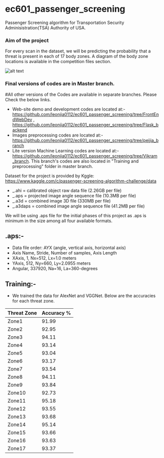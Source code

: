 # ec601_passenger_screening
Passenger Screening algorithm for Transportation Security Adminisistration(TSA) Authority of USA.
### Aim of the project
For every scan in the dataset, we will be predicting the probability that a threat is present in each of 17 body zones. A diagram of the body zone locations is available in the competition files section.

![alt text](https://kaggle2.blob.core.windows.net/competitions/kaggle/6775/media/body_zone_descriptions.png)

### Final versions of codes are in Master branch.

#All other versions of the Codes are available in separate branches. Please Check the below links.
- Web-site demo and development codes are located at:- https://github.com/leonjia0112/ec601_passenger_screening/tree/FrontEndWebDev , https://github.com/leonjia0112/ec601_passenger_screening/tree/Flask_backend
- Images preprocessing codes are located at:- https://github.com/leonjia0112/ec601_passenger_screening/tree/peijia_branch
- Lite version Machine Learning codes are located at:- https://github.com/leonjia0112/ec601_passenger_screening/tree/Vikram_branch. This branch's codes are also located in "Training and preprocessing" folder in master branch.


Dataset for the project is provided by Kggle: https://www.kaggle.com/c/passenger-screening-algorithm-challenge/data

- _.ahi = calibrated object raw data file (2.26GB per file)
- _.aps = projected image angle sequence file (10.3MB per file)
- _.a3d = combined image 3D file (330MB per file)
- _.a3daps = combined image angle sequence file (41.2MB per file)

We will be using .aps file for the initial phases of this project as .aps is minimum in the size among all four available formats.
## .aps:-
- Data file order: AYX (angle, vertical axis, horizontal axis)
- Axis Name, Stride, Number of samples, Axis Length
- XAxis, 1, Nx=512, Lx=1.0 meters
- YAxis, 512, Ny=660, Ly=2.0955 meters
- Angular, 337920, Na=16, La=360-degrees

## Training:-
 - We trained the data for AlexNet and VGGNet. Below are the accuracies for each threat zone.
 
| Threat Zone | Accuracy % |
| --- | --- |
| Zone1	| 91.99 |
| Zone2	| 92.95 |
| Zone3	| 94.11 |
| Zone4	| 93.14 |
| Zone5	| 93.04 |
| Zone6	| 93.17 |
| Zone7	| 93.54 |
| Zone8	| 94.11 |
| Zone9	| 93.84 |
| Zone10	| 92.73 |
| Zone11	| 95.18 |
| Zone12	| 93.55 |
| Zone13	| 93.68 |
| Zone14	| 95.14 |
| Zone15	| 93.66 |
| Zone16	| 93.63 |
| Zone17	| 93.37 |

